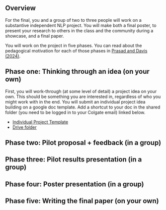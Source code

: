 ## Overview

For the final, you and a group of two to three people will work on a substantive independent NLP project. You will make both a final poster, to present your research to others in the class and the community during a showcase, and a final paper.

You will work on the project in five phases. You can read about the pedagogical motivation for each of those phases in [Prasad and Davis (2024)](https://aclanthology.org/2024.teachingnlp-1.16/). 

## Phase one: Thinking through an idea (on your own)

First, you will work-through (at some level of detail) a project idea on your own. This should be something you are interested in, regardless of who you might work with in the end. You will submit an individual project idea building on a google doc template. Add a shortcut to your doc in the shared folder (you need to be logged in to your Colgate email) linked below.

* [Individual Project Template](https://docs.google.com/document/d/1TxtTuiaqHDGzRfxh7LhppiRUBqBkBK3Zh94F4f0n_X4/edit?usp=sharing)
* [Drive folder](https://drive.google.com/drive/folders/1jysrS4mk7VOISNRSTyiNVbSNipDGWbll?usp=sharing)

## Phase two: Pilot proposal + feedback (in a group)


## Phase three: Pilot results presentation (in a group)


## Phase four: Poster presentation (in a group)


## Phase five: Writing the final paper (on your own)
